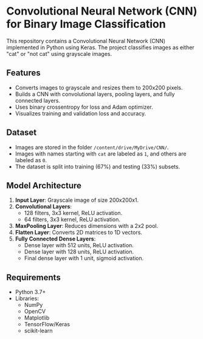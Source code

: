 # Convolutional Neural Network (CNN) for Binary Image Classification

This repository contains a Convolutional Neural Network (CNN) implemented in Python using Keras. The project classifies images as either "cat" or "not cat" using grayscale images.

## Features
- Converts images to grayscale and resizes them to 200x200 pixels.
- Builds a CNN with convolutional layers, pooling layers, and fully connected layers.
- Uses binary crossentropy for loss and Adam optimizer.
- Visualizes training and validation loss and accuracy.

## Dataset
- Images are stored in the folder `/content/drive/MyDrive/CNN/`.
- Images with names starting with `cat` are labeled as `1`, and others are labeled as `0`.
- The dataset is split into training (67%) and testing (33%) subsets.

## Model Architecture
1. **Input Layer**: Grayscale image of size 200x200x1.
2. **Convolutional Layers**:
   - 128 filters, 3x3 kernel, ReLU activation.
   - 64 filters, 3x3 kernel, ReLU activation.
3. **MaxPooling Layer**: Reduces dimensions with a 2x2 pool.
4. **Flatten Layer**: Converts 2D matrices to 1D vectors.
5. **Fully Connected Dense Layers**:
   - Dense layer with 512 units, ReLU activation.
   - Dense layer with 128 units, ReLU activation.
   - Final dense layer with 1 unit, sigmoid activation.

## Requirements
- Python 3.7+
- Libraries:
  - NumPy
  - OpenCV
  - Matplotlib
  - TensorFlow/Keras
  - scikit-learn

